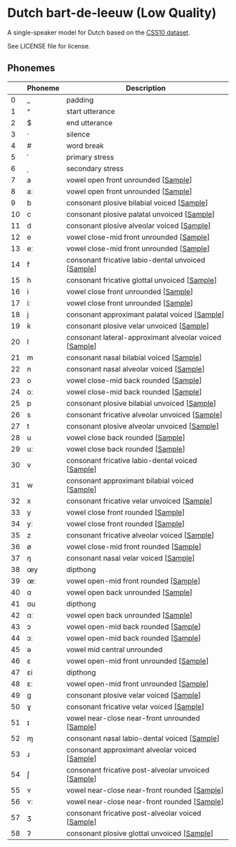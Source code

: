 # Dutch bart-de-leeuw (Low Quality)

A single-speaker model for Dutch based on the [CSS10 dataset](https://www.kaggle.com/bryanpark/dutch-single-speaker-speech-dataset).

See LICENSE file for license.


## Phonemes

<table><thead><th>&nbsp;</th><th>Phoneme</th><th>Description</th></thead>
<tr>
<td> 0 </td>
<td> _ </td>
<td> padding </td>
</tr>
<tr>
<td> 1 </td>
<td> ^ </td>
<td> start utterance </td>
</tr>
<tr>
<td> 2 </td>
<td> $ </td>
<td> end utterance </td>
</tr>
<tr>
<td> 3 </td>
<td> · </td>
<td> silence </td>
</tr>
<tr>
<td> 4 </td>
<td> # </td>
<td> word break </td>
</tr>
<tr>
<td> 5 </td>
<td> ˈ </td>
<td> primary stress </td>
</tr>
<tr>
<td> 6 </td>
<td> ˌ </td>
<td> secondary stress </td>
</tr>
<tr>
<td> 7 </td>
<td> a </td>
<td> vowel open front unrounded [<a title="Audio sample for vowel open front unrounded " href="../../phonemes/open_front_unrounded_vowel.wav">Sample</a>] </td>
</tr>
<tr>
<td> 8 </td>
<td> aː </td>
<td> vowel open front unrounded [<a title="Audio sample for vowel open front unrounded " href="../../phonemes/open_front_unrounded_vowel.wav">Sample</a>] </td>
</tr>
<tr>
<td> 9 </td>
<td> b </td>
<td> consonant plosive bilabial voiced [<a title="Audio sample for consonant plosive bilabial voiced " href="../../phonemes/voiced_bilabial_plosive.wav">Sample</a>] </td>
</tr>
<tr>
<td> 10 </td>
<td> c </td>
<td> consonant plosive palatal unvoiced [<a title="Audio sample for consonant plosive palatal unvoiced " href="../../phonemes/voiceless_palatal_plosive.wav">Sample</a>] </td>
</tr>
<tr>
<td> 11 </td>
<td> d </td>
<td> consonant plosive alveolar voiced [<a title="Audio sample for consonant plosive alveolar voiced " href="../../phonemes/voiced_alveolar_plosive.wav">Sample</a>] </td>
</tr>
<tr>
<td> 12 </td>
<td> e </td>
<td> vowel close-mid front unrounded [<a title="Audio sample for vowel close-mid front unrounded " href="../../phonemes/close-mid_front_unrounded_vowel.wav">Sample</a>] </td>
</tr>
<tr>
<td> 13 </td>
<td> eː </td>
<td> vowel close-mid front unrounded [<a title="Audio sample for vowel close-mid front unrounded " href="../../phonemes/close-mid_front_unrounded_vowel.wav">Sample</a>] </td>
</tr>
<tr>
<td> 14 </td>
<td> f </td>
<td> consonant fricative labio-dental unvoiced [<a title="Audio sample for consonant fricative labio-dental unvoiced " href="../../phonemes/voiceless_labiodental_fricative.wav">Sample</a>] </td>
</tr>
<tr>
<td> 15 </td>
<td> h </td>
<td> consonant fricative glottal unvoiced [<a title="Audio sample for consonant fricative glottal unvoiced " href="../../phonemes/voiceless_glottal_fricative.wav">Sample</a>] </td>
</tr>
<tr>
<td> 16 </td>
<td> i </td>
<td> vowel close front unrounded [<a title="Audio sample for vowel close front unrounded " href="../../phonemes/close_front_unrounded_vowel.wav">Sample</a>] </td>
</tr>
<tr>
<td> 17 </td>
<td> iː </td>
<td> vowel close front unrounded [<a title="Audio sample for vowel close front unrounded " href="../../phonemes/close_front_unrounded_vowel.wav">Sample</a>] </td>
</tr>
<tr>
<td> 18 </td>
<td> j </td>
<td> consonant approximant palatal voiced [<a title="Audio sample for consonant approximant palatal voiced " href="../../phonemes/palatal_approximant.wav">Sample</a>] </td>
</tr>
<tr>
<td> 19 </td>
<td> k </td>
<td> consonant plosive velar unvoiced [<a title="Audio sample for consonant plosive velar unvoiced " href="../../phonemes/voiceless_velar_plosive.wav">Sample</a>] </td>
</tr>
<tr>
<td> 20 </td>
<td> l </td>
<td> consonant lateral-approximant alveolar voiced [<a title="Audio sample for consonant lateral-approximant alveolar voiced " href="../../phonemes/alveolar_lateral_approximant.wav">Sample</a>] </td>
</tr>
<tr>
<td> 21 </td>
<td> m </td>
<td> consonant nasal bilabial voiced [<a title="Audio sample for consonant nasal bilabial voiced " href="../../phonemes/bilabial_nasal.wav">Sample</a>] </td>
</tr>
<tr>
<td> 22 </td>
<td> n </td>
<td> consonant nasal alveolar voiced [<a title="Audio sample for consonant nasal alveolar voiced " href="../../phonemes/alveolar_nasal.wav">Sample</a>] </td>
</tr>
<tr>
<td> 23 </td>
<td> o </td>
<td> vowel close-mid back rounded [<a title="Audio sample for vowel close-mid back rounded " href="../../phonemes/close-mid_back_rounded_vowel.wav">Sample</a>] </td>
</tr>
<tr>
<td> 24 </td>
<td> oː </td>
<td> vowel close-mid back rounded [<a title="Audio sample for vowel close-mid back rounded " href="../../phonemes/close-mid_back_rounded_vowel.wav">Sample</a>] </td>
</tr>
<tr>
<td> 25 </td>
<td> p </td>
<td> consonant plosive bilabial unvoiced [<a title="Audio sample for consonant plosive bilabial unvoiced " href="../../phonemes/voiceless_bilabial_plosive.wav">Sample</a>] </td>
</tr>
<tr>
<td> 26 </td>
<td> s </td>
<td> consonant fricative alveolar unvoiced [<a title="Audio sample for consonant fricative alveolar unvoiced " href="../../phonemes/voiceless_alveolar_fricative.wav">Sample</a>] </td>
</tr>
<tr>
<td> 27 </td>
<td> t </td>
<td> consonant plosive alveolar unvoiced [<a title="Audio sample for consonant plosive alveolar unvoiced " href="../../phonemes/voiceless_alveolar_plosive.wav">Sample</a>] </td>
</tr>
<tr>
<td> 28 </td>
<td> u </td>
<td> vowel close back rounded [<a title="Audio sample for vowel close back rounded " href="../../phonemes/close_back_rounded_vowel.wav">Sample</a>] </td>
</tr>
<tr>
<td> 29 </td>
<td> uː </td>
<td> vowel close back rounded [<a title="Audio sample for vowel close back rounded " href="../../phonemes/close_back_rounded_vowel.wav">Sample</a>] </td>
</tr>
<tr>
<td> 30 </td>
<td> v </td>
<td> consonant fricative labio-dental voiced [<a title="Audio sample for consonant fricative labio-dental voiced " href="../../phonemes/voiced_labiodental_fricative.wav">Sample</a>] </td>
</tr>
<tr>
<td> 31 </td>
<td> w </td>
<td> consonant approximant bilabial voiced [<a title="Audio sample for consonant approximant bilabial voiced " href="../../phonemes/voiced_bilabial_approximant.wav">Sample</a>] </td>
</tr>
<tr>
<td> 32 </td>
<td> x </td>
<td> consonant fricative velar unvoiced [<a title="Audio sample for consonant fricative velar unvoiced " href="../../phonemes/voiceless_velar_fricative.wav">Sample</a>] </td>
</tr>
<tr>
<td> 33 </td>
<td> y </td>
<td> vowel close front rounded [<a title="Audio sample for vowel close front rounded " href="../../phonemes/close_front_rounded_vowel.wav">Sample</a>] </td>
</tr>
<tr>
<td> 34 </td>
<td> yː </td>
<td> vowel close front rounded [<a title="Audio sample for vowel close front rounded " href="../../phonemes/close_front_rounded_vowel.wav">Sample</a>] </td>
</tr>
<tr>
<td> 35 </td>
<td> z </td>
<td> consonant fricative alveolar voiced [<a title="Audio sample for consonant fricative alveolar voiced " href="../../phonemes/voiced_alveolar_fricative.wav">Sample</a>] </td>
</tr>
<tr>
<td> 36 </td>
<td> ø </td>
<td> vowel close-mid front rounded [<a title="Audio sample for vowel close-mid front rounded " href="../../phonemes/close-mid_front_rounded_vowel.wav">Sample</a>] </td>
</tr>
<tr>
<td> 37 </td>
<td> ŋ </td>
<td> consonant nasal velar voiced [<a title="Audio sample for consonant nasal velar voiced " href="../../phonemes/velar_nasal.wav">Sample</a>] </td>
</tr>
<tr>
<td> 38 </td>
<td> œy </td>
<td> dipthong </td>
</tr>
<tr>
<td> 39 </td>
<td> œː </td>
<td> vowel open-mid front rounded [<a title="Audio sample for vowel open-mid front rounded " href="../../phonemes/open-mid_front_rounded_vowel.wav">Sample</a>] </td>
</tr>
<tr>
<td> 40 </td>
<td> ɑ </td>
<td> vowel open back unrounded [<a title="Audio sample for vowel open back unrounded " href="../../phonemes/open_back_unrounded_vowel.wav">Sample</a>] </td>
</tr>
<tr>
<td> 41 </td>
<td> ɑu </td>
<td> dipthong </td>
</tr>
<tr>
<td> 42 </td>
<td> ɑː </td>
<td> vowel open back unrounded [<a title="Audio sample for vowel open back unrounded " href="../../phonemes/open_back_unrounded_vowel.wav">Sample</a>] </td>
</tr>
<tr>
<td> 43 </td>
<td> ɔ </td>
<td> vowel open-mid back rounded [<a title="Audio sample for vowel open-mid back rounded " href="../../phonemes/open-mid_back_rounded_vowel.wav">Sample</a>] </td>
</tr>
<tr>
<td> 44 </td>
<td> ɔː </td>
<td> vowel open-mid back rounded [<a title="Audio sample for vowel open-mid back rounded " href="../../phonemes/open-mid_back_rounded_vowel.wav">Sample</a>] </td>
</tr>
<tr>
<td> 45 </td>
<td> ə </td>
<td> vowel mid central unrounded </td>
</tr>
<tr>
<td> 46 </td>
<td> ɛ </td>
<td> vowel open-mid front unrounded [<a title="Audio sample for vowel open-mid front unrounded " href="../../phonemes/open-mid_front_unrounded_vowel.wav">Sample</a>] </td>
</tr>
<tr>
<td> 47 </td>
<td> ɛi </td>
<td> dipthong </td>
</tr>
<tr>
<td> 48 </td>
<td> ɛː </td>
<td> vowel open-mid front unrounded [<a title="Audio sample for vowel open-mid front unrounded " href="../../phonemes/open-mid_front_unrounded_vowel.wav">Sample</a>] </td>
</tr>
<tr>
<td> 49 </td>
<td> ɡ </td>
<td> consonant plosive velar voiced [<a title="Audio sample for consonant plosive velar voiced " href="../../phonemes/voiced_velar_plosive.wav">Sample</a>] </td>
</tr>
<tr>
<td> 50 </td>
<td> ɣ </td>
<td> consonant fricative velar voiced [<a title="Audio sample for consonant fricative velar voiced " href="../../phonemes/voiced_velar_fricative.wav">Sample</a>] </td>
</tr>
<tr>
<td> 51 </td>
<td> ɪ </td>
<td> vowel near-close near-front unrounded [<a title="Audio sample for vowel near-close near-front unrounded " href="../../phonemes/near-close_near-front_unrounded_vowel.wav">Sample</a>] </td>
</tr>
<tr>
<td> 52 </td>
<td> ɱ </td>
<td> consonant nasal labio-dental voiced [<a title="Audio sample for consonant nasal labio-dental voiced " href="../../phonemes/labiodental_nasal.wav">Sample</a>] </td>
</tr>
<tr>
<td> 53 </td>
<td> ɹ </td>
<td> consonant approximant alveolar voiced [<a title="Audio sample for consonant approximant alveolar voiced " href="../../phonemes/alveolar_approximant.wav">Sample</a>] </td>
</tr>
<tr>
<td> 54 </td>
<td> ʃ </td>
<td> consonant fricative post-alveolar unvoiced [<a title="Audio sample for consonant fricative post-alveolar unvoiced " href="../../phonemes/voiceless_postalveolar_fricative.wav">Sample</a>] </td>
</tr>
<tr>
<td> 55 </td>
<td> ʏ </td>
<td> vowel near-close near-front rounded [<a title="Audio sample for vowel near-close near-front rounded " href="../../phonemes/near-close_near-front_rounded_vowel.wav">Sample</a>] </td>
</tr>
<tr>
<td> 56 </td>
<td> ʏː </td>
<td> vowel near-close near-front rounded [<a title="Audio sample for vowel near-close near-front rounded " href="../../phonemes/near-close_near-front_rounded_vowel.wav">Sample</a>] </td>
</tr>
<tr>
<td> 57 </td>
<td> ʒ </td>
<td> consonant fricative post-alveolar voiced [<a title="Audio sample for consonant fricative post-alveolar voiced " href="../../phonemes/voiced_postalveolar_fricative.wav">Sample</a>] </td>
</tr>
<tr>
<td> 58 </td>
<td> ʔ </td>
<td> consonant plosive glottal unvoiced [<a title="Audio sample for consonant plosive glottal unvoiced " href="../../phonemes/glottal_plosive.wav">Sample</a>] </td>
</tr>
</table>
